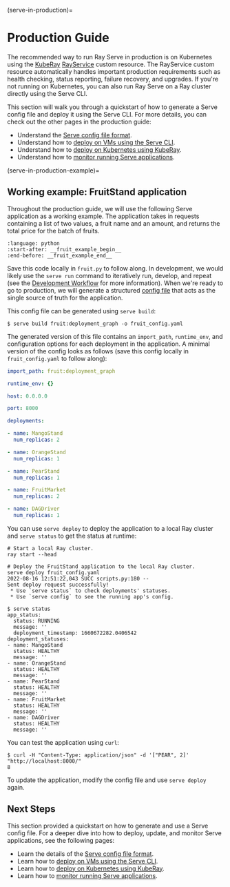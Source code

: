(serve-in-production)=

# Production Guide

The recommended way to run Ray Serve in production is on Kubernetes using the [KubeRay](kuberay-quickstart) [RayService] custom resource.
The RayService custom resource automatically handles important production requirements such as health checking, status reporting, failure recovery, and upgrades.
If you're not running on Kubernetes, you can also run Ray Serve on a Ray cluster directly using the Serve CLI.

This section will walk you through a quickstart of how to generate a Serve config file and deploy it using the Serve CLI.
For more details, you can check out the other pages in the production guide:
- Understand the [Serve config file format](serve-in-production-config-file).
- Understand how to [deploy on VMs using the Serve CLI](serve-in-production-deploying).
- Understand how to [deploy on Kubernetes using KubeRay](serve-in-production-kubernetes).
- Understand how to [monitor running Serve applications](serve-monitoring).

(serve-in-production-example)=

## Working example: FruitStand application

Throughout the production guide, we will use the following Serve application as a working example.
The application takes in requests containing a list of two values, a fruit name and an amount, and returns the total price for the batch of fruits.

```{literalinclude} ../doc_code/production_fruit_example.py
:language: python
:start-after: __fruit_example_begin__
:end-before: __fruit_example_end__
```

Save this code locally in `fruit.py` to follow along.
In development, we would likely use the `serve run` command to iteratively run, develop, and repeat (see the [Development Workflow](serve-dev-workflow) for more information).
When we're ready to go to production, we will generate a structured [config file](serve-in-production-config-file) that acts as the single source of truth for the application.

This config file can be generated using `serve build`:
```
$ serve build fruit:deployment_graph -o fruit_config.yaml
```

The generated version of this file contains an `import_path`, `runtime_env`, and configuration options for each deployment in the application.
A minimal version of the config looks as follows (save this config locally in `fruit_config.yaml` to follow along):

```yaml
import_path: fruit:deployment_graph

runtime_env: {}

host: 0.0.0.0

port: 8000

deployments:

- name: MangoStand
  num_replicas: 2

- name: OrangeStand
  num_replicas: 1

- name: PearStand
  num_replicas: 1

- name: FruitMarket
  num_replicas: 2

- name: DAGDriver
  num_replicas: 1
```

You can use `serve deploy` to deploy the application to a local Ray cluster and `serve status` to get the status at runtime:

```console
# Start a local Ray cluster.
ray start --head

# Deploy the FruitStand application to the local Ray cluster.
serve deploy fruit_config.yaml
2022-08-16 12:51:22,043 SUCC scripts.py:180 --
Sent deploy request successfully!
 * Use `serve status` to check deployments' statuses.
 * Use `serve config` to see the running app's config.

$ serve status
app_status:
  status: RUNNING
  message: ''
  deployment_timestamp: 1660672282.0406542
deployment_statuses:
- name: MangoStand
  status: HEALTHY
  message: ''
- name: OrangeStand
  status: HEALTHY
  message: ''
- name: PearStand
  status: HEALTHY
  message: ''
- name: FruitMarket
  status: HEALTHY
  message: ''
- name: DAGDriver
  status: HEALTHY
  message: ''
```

You can test the application using `curl`:

```console
$ curl -H "Content-Type: application/json" -d '["PEAR", 2]' "http://localhost:8000/"
8
```

To update the application, modify the config file and use `serve deploy` again.

## Next Steps

This section provided a quickstart on how to generate and use a Serve config file.
For a deeper dive into how to deploy, update, and monitor Serve applications, see the following pages:
- Learn the details of the [Serve config file format](serve-in-production-config-file).
- Learn how to [deploy on VMs using the Serve CLI](serve-in-production-deploying).
- Learn how to [deploy on Kubernetes using KubeRay](serve-in-production-kubernetes).
- Learn how to [monitor running Serve applications](serve-monitoring).

[KubeRay]: https://ray-project.github.io/kuberay/
[RayService]: https://ray-project.github.io/kuberay/guidance/rayservice/
